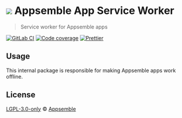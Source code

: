 # ![](https://gitlab.com/appsemble/appsemble/-/raw/0.20.31/config/assets/logo.svg) Appsemble App Service Worker

> Service worker for Appsemble apps

[![GitLab CI](https://gitlab.com/appsemble/appsemble/badges/0.20.31/pipeline.svg)](https://gitlab.com/appsemble/appsemble/-/releases/0.20.31)
[![Code coverage](https://codecov.io/gl/appsemble/appsemble/branch/0.20.31/graph/badge.svg)](https://codecov.io/gl/appsemble/appsemble)
[![Prettier](https://img.shields.io/badge/code_style-prettier-ff69b4.svg)](https://prettier.io)

## Usage

This internal package is responsible for making Appsemble apps work offline.

## License

[LGPL-3.0-only](https://gitlab.com/appsemble/appsemble/-/blob/0.20.31/LICENSE.md) ©
[Appsemble](https://appsemble.com)
